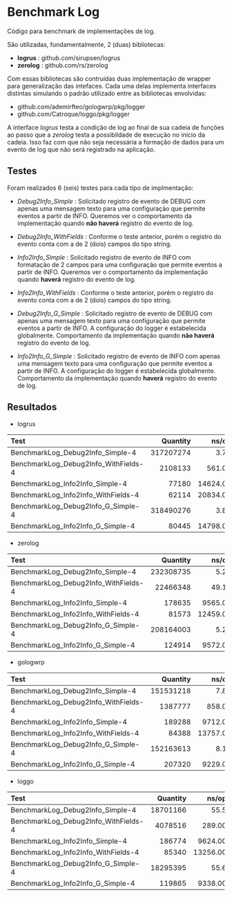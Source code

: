 # Benchmark Log

Código para benchmark de implementações de log.

São utilizadas, fundamentalmente, 2 (duas) bibliotecas:

- **logrus** : github.com/sirupsen/logrus
- **zerolog** : github.com/rs/zerolog

Com essas bibliotecas são contruídas duas implementação de wrapper para generalização das intefaces. Cada uma delas implementa interfaces distintas simulando o padrão utilizado entre as bibliotecas envolvidas:

- github.com/ademirfteo/gologwrp/pkg/logger
- github.com/Catroque/loggo/pkg/logger

A interface *logrus* testa a condição de log ao final de sua cadeia de funções ao passo que a *zerolog* testa a possibildade de execução no início da cadeia. Isso faz com que não seja necessária a formação de dados para um evento de log que não será registrado na aplicação.

## Testes

Foram realizados 6 (seis) testes para cada tipo de implmentação:

- *Debug2Info_Simple* : Solicitado registro de evento de DEBUG com apenas uma mensagem texto para uma configuração que permite eventos a partir de INFO. Queremos ver o comportamento da implementação quando **não haverá** registro do evento de log.

- *Debug2Info_WithFields* : Conforme o teste anterior, porém o registro do evento conta com a de 2 (dois) campos do tipo string.

- *Info2Info_Simple* : Solicitado registro de evento de INFO com formatação de 2 campos para uma configuração que permite eventos a partir de INFO. Queremos ver o comportamento da implementação quando **haverá** registro do evento de log.

- *Info2Info_WithFields* : Conforme o teste anterior, porém o registro do evento conta com a de 2 (dois) campos do tipo string.

- *Debug2Info_G_Simple* : Solicitado registro de evento de DEBUG com apenas uma mensagem texto para uma configuração que permite eventos a partir de INFO. A configuração do logger é estabelecida globalmente. Comportamento da implementação quando **não haverá** registro do evento de log.

- *Info2Info_G_Simple* : Solicitado registro de evento de INFO com apenas uma mensagem texto para uma configuração que permite eventos a partir de INFO. A configuração do logger é estabelecida globalmente. Comportamento da implementação quando **haverá** registro do evento de log.

## Resultados

- logrus

| Test | Quantity | ns/op | Bytes/op | allocs/op |
| :--- | ---: | -----------: | -----------: | ----------------------: |
| BenchmarkLog_Debug2Info_Simple-4     | 317207274 |     3.79 |    0 |  0 |
| BenchmarkLog_Debug2Info_WithFields-4 |   2108133 |   561.00 |  496 |  4 |
| BenchmarkLog_Info2Info_Simple-4      |     77180 | 14624.00 | 1193 | 24 |
| BenchmarkLog_Info2Info_WithFields-4  |     62114 | 20834.00 | 2122 | 32 |
| BenchmarkLog_Debug2Info_G_Simple-4   | 318490276 |     3.86 |    0 |  0 |
| BenchmarkLog_Info2Info_G_Simple-4    |     80445 | 14798.00 | 1193 | 24 |

- zerolog

| Test | Quantity | ns/op | Bytes/op | allocs/op |
| :--- | ---: | -----------: | -----------: | ----------------------: |
| BenchmarkLog_Debug2Info_Simple-4     | 232308735 |     5.25 |  0 | 0 |
| BenchmarkLog_Debug2Info_WithFields-4 |  22466348 |    49.10 |  0 | 0 |
| BenchmarkLog_Info2Info_Simple-4      |    178635 |  9565.00 |  0 | 0 |
| BenchmarkLog_Info2Info_WithFields-4  |     81573 | 12459.00 | 64 | 2 |
| BenchmarkLog_Debug2Info_G_Simple-4   | 208164003 |     5.22 |  0 | 0 |
| BenchmarkLog_Info2Info_G_Simple-4    |    124914 |  9572.00 |  0 | 0 |

- gologwrp

| Test | Quantity | ns/op | Bytes/op | allocs/op |
| :--- | ---: | -----------: | -----------: | ----------------------: |
| BenchmarkLog_Debug2Info_Simple-4     | 151531218 |     7.85 |    0 | 0 |
| BenchmarkLog_Debug2Info_WithFields-4 |   1387777 |   858.00 | 1008 | 6 |
| BenchmarkLog_Info2Info_Simple-4      |    189288 |  9712.00 |    0 | 0 |
| BenchmarkLog_Info2Info_WithFields-4  |     84388 | 13757.00 | 1008 | 6 |
| BenchmarkLog_Debug2Info_G_Simple-4   | 152163613 |     8.14 |    0 | 0 |
| BenchmarkLog_Info2Info_G_Simple-4    |    207320 |  9229.00 |    0 | 0 |

- loggo

| Test | Quantity | ns/op | Bytes/op | allocs/op |
| :--- | ---: | -----------: | -----------: | ----------------------: |
| BenchmarkLog_Debug2Info_Simple-4     | 18701166 |     55.5 |  16 | 1 |
| BenchmarkLog_Debug2Info_WithFields-4 |  4078516 |   289.00 | 352 | 3 |
| BenchmarkLog_Info2Info_Simple-4      |   186774 |  9624.00 |  16 | 1 |
| BenchmarkLog_Info2Info_WithFields-4  |    85340 | 13256.00 | 416 | 5 |
| BenchmarkLog_Debug2Info_G_Simple-4   | 18295395 |     55.6 |  16 | 1 |
| BenchmarkLog_Info2Info_G_Simple-4    |   119865 |  9338.00 |  16 | 1 |

